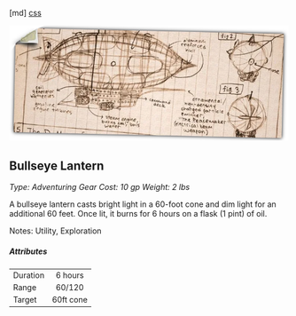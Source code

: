 [md]
[css](-OCVFMyYfsylqoZPiW6l)

![main_banner](https://raw.githubusercontent.com/Tougher-Together-DnD/default-game-assets/refs/heads/main/handouts/quick-reference/images/custom-crafting/blueprint-banner.webp)

## Bullseye Lantern
*Type: Adventuring Gear Cost: 10 gp Weight: 2 lbs*

A bullseye lantern casts bright light in a 60-foot cone and dim light for an additional 60 feet. Once lit, it burns for 6 hours on a flask (1 pint) of oil.

Notes: Utility, Exploration

##### Attributes
| | |
| :--- | :---: |
| Duration | 6 hours |
| Range | 60/120 |
| Target | 60ft cone |

